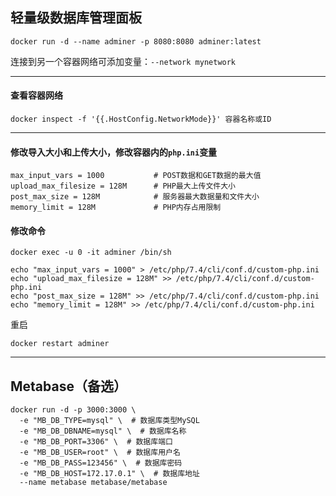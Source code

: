 ## 轻量级数据库管理面板

```
docker run -d --name adminer -p 8080:8080 adminer:latest
```
连接到另一个容器网络可添加变量：`--network mynetwork`

---

#### 查看容器网络
```
docker inspect -f '{{.HostConfig.NetworkMode}}' 容器名称或ID
```

---

#### 修改导入大小和上传大小，修改容器内的`php.ini`变量
```
max_input_vars = 1000           # POST数据和GET数据的最大值
upload_max_filesize = 128M      # PHP最大上传文件大小
post_max_size = 128M            # 服务器最大数据量和文件大小
memory_limit = 128M             # PHP内存占用限制
```

#### 修改命令
```
docker exec -u 0 -it adminer /bin/sh

echo "max_input_vars = 1000" > /etc/php/7.4/cli/conf.d/custom-php.ini
echo "upload_max_filesize = 128M" >> /etc/php/7.4/cli/conf.d/custom-php.ini
echo "post_max_size = 128M" >> /etc/php/7.4/cli/conf.d/custom-php.ini
echo "memory_limit = 128M" >> /etc/php/7.4/cli/conf.d/custom-php.ini
```
重启
```
docker restart adminer
```

---

## Metabase（备选）
```
docker run -d -p 3000:3000 \
  -e "MB_DB_TYPE=mysql" \  # 数据库类型MySQL
  -e "MB_DB_DBNAME=mysql" \  # 数据库名称
  -e "MB_DB_PORT=3306" \  # 数据库端口
  -e "MB_DB_USER=root" \  # 数据库用户名
  -e "MB_DB_PASS=123456" \  # 数据库密码
  -e "MB_DB_HOST=172.17.0.1" \  # 数据库地址
  --name metabase metabase/metabase
```
